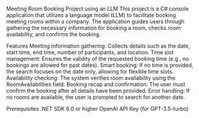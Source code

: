 Meeting Room Booking Project using an LLM
This project is a C# console application that utilizes a language model (LLM) to facilitate booking meeting rooms within a company. The application guides users through gathering the necessary information for booking a room, checks room availability, and confirms the booking.

Features
Meeting information gathering: Collects details such as the date, start time, end time, number of participants, and location.
Time slot management: Ensures the validity of the requested booking time (e.g., no bookings are allowed for past dates).
Smart booking: If no time is provided, the search focuses on the date only, allowing for flexible time slots.
Availability checking: The system verifies room availability using the RoomAvailabilities field.
Booking recap and confirmation: The user must confirm the booking after all details have been provided.
Error handling: If no rooms are available, the user is prompted to search for another date.

Prerequisites
.NET SDK 6.0 or higher
OpenAI API Key (for GPT-3.5-turbo)